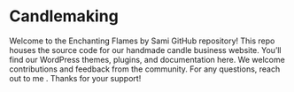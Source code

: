 # Candlemaking
Welcome to the Enchanting Flames by Sami GitHub repository! This repo houses the source code for our handmade candle business website. You’ll find our WordPress themes, plugins, and documentation here. We welcome contributions and feedback from the community. For any questions, reach out to me . Thanks for your support!
